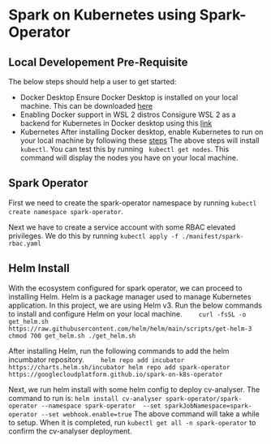 # Spark on Kubernetes using Spark-Operator

## Local Developement Pre-Requisite
The below steps should help a user to get started:

* Docker Desktop
Ensure Docker Desktop is installed on your local machine. This can be downloaded [here](https://docs.docker.com/desktop/install/windows-install/)
* Enabling Docker support in WSL 2 distros
Consigure WSL 2 as a backend for Kubernetes in Docker desktop using this [link](https://learn.microsoft.com/en-us/windows/wsl/install)
* Kubernetes
After installing Docker desktop, enable Kubernetes to run on your local machine by following these [steps](https://docs.docker.com/desktop/windows/wsl/)
The above steps will install `` kubectl ``. You can test this by running ``  kubectl get nodes ``. This command will display the nodes you have on your local machine.

## Spark Operator
First we need to create the spark-operator namespace by running `` kubectl create namespace spark-operator ``.

Next we have to create a service account with some RBAC elevated privileges. We do this by running
`` kubectl apply -f ./manifest/spark-rbac.yaml `` 

## Helm Install
With the ecosystem configured for spark operator, we can proceed to installing Helm. Helm is a package manager used to manage Kubernetes application. In this project, we are using Helm v3.
Run the below commands to install and configure Helm on your local machine.
``     curl -fsSL -o get_helm.sh https://raw.githubusercontent.com/helm/helm/main/scripts/get-helm-3
       chmod 700 get_helm.sh
       ./get_helm.sh  ``

After installing Helm, run the following commands to add the helm incumbator repository.
``     helm repo add incubator https://charts.helm.sh/incubator
       helm repo add spark-operator https://googlecloudplatform.github.io/spark-on-k8s-operator ``

Next, we run helm install with some helm config to deploy cv-analyser. The command to run is:
`` helm install cv-analyser spark-operator/spark-operator --namespace spark-operator  --set sparkJobNamespace=spark-operator --set webhook.enable=true ``
The above command will take a while to setup. When it is completed, run `` kubectl get all -n spark-operator `` to confirm the cv-analyser deployment. 


